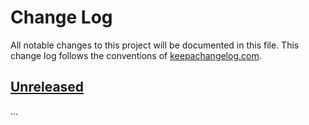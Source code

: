 Change Log
==========

All notable changes to this project will be documented in this file. This
change log follows the conventions of
[keepachangelog.com](http://keepachangelog.com/).


## [Unreleased]

...


[Unreleased]: https://github.com/amperity/commaeleon/compare/0.0.1...HEAD
[0.0.1]: https://github.com/amperity/commaeleon/compare/0.0.1...0.0.1
